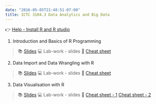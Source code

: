 ```yaml
---
date: "2016-05-05T21:48:51-07:00"
title: ICTC 3104.3 Data Analytics and Big Data 
---
```


👉 [Help - Install R and R studio](https://edify-thiyanga.netlify.app/installation/)

1) Introduction and Basics of R Programming

>   📚 [Slides](/slides/ictc2020_l1.html) 💻 Lab-work - slides 🔖 [Cheat sheet](/Cheatsheets/base-r.pdf)

2) Data Import and Data Wrangling with R

> 📚 [Slides](/slides/ictc2020_l2.html)   💻 Lab-work - slides 🔖 [Cheat sheet](/Cheatsheets/data-wrangling-cheatsheet.pdf) 


3) Data Visualisation with R

> 📚 [Slides](/slides/ictc2020_l3.html)  💻 Lab-work - slides 🔖  [Cheat sheet - 1](https://dcgerard.github.io/stat_412_612/lectures/03_graphics/03_qplot_cheatsheet.pdf) [Cheat sheet - 2](/Cheatsheets/ggplot2-cheatsheet.pdf) 

